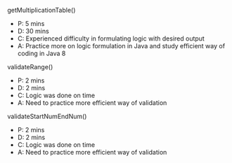 getMultiplicationTable()<br>
<ul>
  <li>P: 5 mins</li>
  <li>D: 30 mins</li>
  <li>C: Experienced difficulty in formulating logic with desired output</li>
  <li>A: Practice more on logic formulation in Java and study efficient way of coding in Java 8</li>
</ul>

validateRange()<br>
<ul>
    <li>P: 2 mins</li>
    <li>D: 2 mins</li>
    <li>C: Logic was done on time</li>
    <li>A: Need to practice more efficient way of validation</li>
</ul>

validateStartNumEndNum()<br>
<ul>
    <li>P: 2 mins</li>
    <li>D: 2 mins</li>
    <li>C: Logic was done on time</li>
    <li>A: Need to practice more efficient way of validation</li>
</ul>